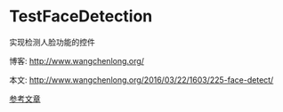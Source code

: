 # TestFaceDetection

实现检测人脸功能的控件

博客: http://www.wangchenlong.org/

本文: http://www.wangchenlong.org/2016/03/22/1603/225-face-detect/

[参考文章](http://www.wangchenlong.org/2016/03/22/1603/225-face-detect/)
